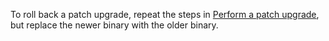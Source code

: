 To roll back a patch upgrade, repeat the steps in [Perform a patch upgrade](#perform-a-patch-upgrade), but replace the newer binary with the older binary.
